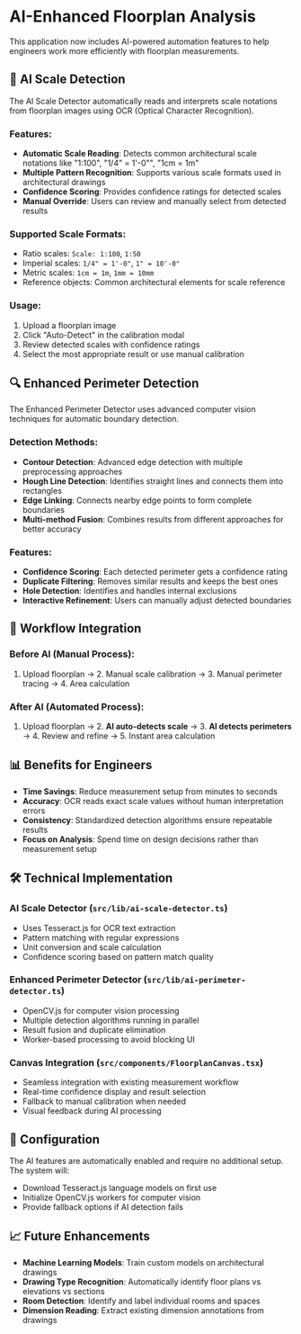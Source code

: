 # AI-Enhanced Floorplan Analysis

This application now includes AI-powered automation features to help engineers work more efficiently with floorplan measurements.

## 🤖 AI Scale Detection

The AI Scale Detector automatically reads and interprets scale notations from floorplan images using OCR (Optical Character Recognition).

### Features:
- **Automatic Scale Reading**: Detects common architectural scale notations like "1:100", "1/4" = 1'-0"", "1cm = 1m"
- **Multiple Pattern Recognition**: Supports various scale formats used in architectural drawings
- **Confidence Scoring**: Provides confidence ratings for detected scales
- **Manual Override**: Users can review and manually select from detected results

### Supported Scale Formats:
- Ratio scales: `Scale: 1:100`, `1:50`
- Imperial scales: `1/4" = 1'-0"`, `1" = 10'-0"`  
- Metric scales: `1cm = 1m`, `1mm = 10mm`
- Reference objects: Common architectural elements for scale reference

### Usage:
1. Upload a floorplan image
2. Click "Auto-Detect" in the calibration modal
3. Review detected scales with confidence ratings
4. Select the most appropriate result or use manual calibration

## 🔍 Enhanced Perimeter Detection

The Enhanced Perimeter Detector uses advanced computer vision techniques for automatic boundary detection.

### Detection Methods:
- **Contour Detection**: Advanced edge detection with multiple preprocessing approaches
- **Hough Line Detection**: Identifies straight lines and connects them into rectangles
- **Edge Linking**: Connects nearby edge points to form complete boundaries
- **Multi-method Fusion**: Combines results from different approaches for better accuracy

### Features:
- **Confidence Scoring**: Each detected perimeter gets a confidence rating
- **Duplicate Filtering**: Removes similar results and keeps the best ones  
- **Hole Detection**: Identifies and handles internal exclusions
- **Interactive Refinement**: Users can manually adjust detected boundaries

## 🎯 Workflow Integration

### Before AI (Manual Process):
1. Upload floorplan → 2. Manual scale calibration → 3. Manual perimeter tracing → 4. Area calculation

### After AI (Automated Process):
1. Upload floorplan → 2. **AI auto-detects scale** → 3. **AI detects perimeters** → 4. Review and refine → 5. Instant area calculation

## 📊 Benefits for Engineers

- **Time Savings**: Reduce measurement setup from minutes to seconds
- **Accuracy**: OCR reads exact scale values without human interpretation errors  
- **Consistency**: Standardized detection algorithms ensure repeatable results
- **Focus on Analysis**: Spend time on design decisions rather than measurement setup

## 🛠️ Technical Implementation

### AI Scale Detector (`src/lib/ai-scale-detector.ts`)
- Uses Tesseract.js for OCR text extraction
- Pattern matching with regular expressions
- Unit conversion and scale calculation
- Confidence scoring based on pattern match quality

### Enhanced Perimeter Detector (`src/lib/ai-perimeter-detector.ts`)  
- OpenCV.js for computer vision processing
- Multiple detection algorithms running in parallel
- Result fusion and duplicate elimination
- Worker-based processing to avoid blocking UI

### Canvas Integration (`src/components/FloorplanCanvas.tsx`)
- Seamless integration with existing measurement workflow
- Real-time confidence display and result selection
- Fallback to manual calibration when needed
- Visual feedback during AI processing

## 🔧 Configuration

The AI features are automatically enabled and require no additional setup. The system will:
- Download Tesseract.js language models on first use
- Initialize OpenCV.js workers for computer vision
- Provide fallback options if AI detection fails

## 📈 Future Enhancements

- **Machine Learning Models**: Train custom models on architectural drawings
- **Drawing Type Recognition**: Automatically identify floor plans vs elevations vs sections
- **Room Detection**: Identify and label individual rooms and spaces
- **Dimension Reading**: Extract existing dimension annotations from drawings
